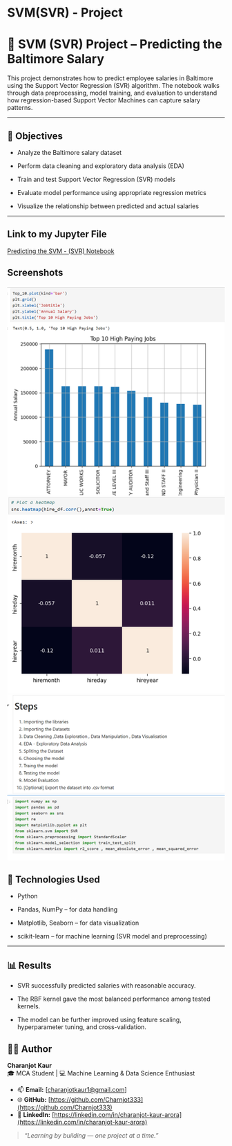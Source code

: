 # SVM(SVR) - Project 
# 🧠 SVM (SVR) Project – Predicting the Baltimore Salary

This project demonstrates how to predict employee salaries in Baltimore using the Support Vector Regression (SVR) algorithm.
The notebook walks through data preprocessing, model training, and evaluation to understand how regression-based Support Vector Machines can capture salary patterns.

---

## 🚀 Objectives

- Analyze the Baltimore salary dataset

- Perform data cleaning and exploratory data analysis (EDA)

- Train and test Support Vector Regression (SVR) models

- Evaluate model performance using appropriate regression metrics

- Visualize the relationship between predicted and actual salaries

---
## Link to my Jupyter File 
[Predicting the SVM - (SVR) Notebook ](https://github.com/Charnjot333/Machine-Learning---ML_Models_Practice-/blob/2d25ba4d9033233b3ebfe8407efe53b4b5154d91/SVM/SVM(SVR)Project-Predicting%20the%20Baltimore%20Salary.ipynb)
## Screenshots 
<img src="https://github.com/Charnjot333/Machine-Learning---ML_Models_Practice-/blob/5a4efaf561e2d6e51f7907ca842ef63c2bb4ee4b/SVM/screenshots/Screenshot%202025-10-23%20231632.png" alt="Image" width="700"/>
<img src="https://github.com/Charnjot333/Machine-Learning---ML_Models_Practice-/blob/685c1e8fe66c4680cd5adcbed888cd537cd7b88e/SVM/screenshots/Screenshot%202025-10-23%20231646.png" alt="Image" width="700"/>
<img src="https://github.com/Charnjot333/Machine-Learning---ML_Models_Practice-/blob/685c1e8fe66c4680cd5adcbed888cd537cd7b88e/SVM/screenshots/Screenshot%202025-10-23%20231740.png" alt="Image" width="700"/>



## 🧩 Technologies Used
- Python

- Pandas, NumPy – for data handling

- Matplotlib, Seaborn – for data visualization

- scikit-learn – for machine learning (SVR model and preprocessing)

---
## 📊 Results

- SVR successfully predicted salaries with reasonable accuracy.

- The RBF kernel gave the most balanced performance among tested kernels.

- The model can be further improved using feature scaling, hyperparameter tuning, and cross-validation.



## 👩‍💻 Author

**Charanjot Kaur**  
🎓 MCA Student | 💻 Machine Learning & Data Science Enthusiast  

- 📫 **Email:** [charanjotkaur1@gmail.com]  
- 🌐 **GitHub:** [https://github.com/Charnjot333](https://github.com/Charnjot333)  
- 🔗 **LinkedIn:** [https://linkedin.com/in/charanjot-kaur-arora](https://linkedin.com/in/charanjot-kaur-arora)  

> *“Learning by building — one project at a time.”*



